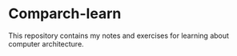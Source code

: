 # Comparch-learn

This repository contains my notes and exercises for learning about computer architecture.
